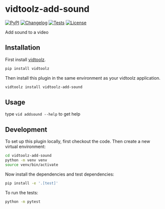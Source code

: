 # vidtoolz-add-sound

[![PyPI](https://img.shields.io/pypi/v/vidtoolz-add-sound.svg)](https://pypi.org/project/vidtoolz-add-sound/)
[![Changelog](https://img.shields.io/github/v/release/sukhbinder/vidtoolz-add-sound?include_prereleases&label=changelog)](https://github.com/sukhbinder/vidtoolz-add-sound/releases)
[![Tests](https://github.com/sukhbinder/vidtoolz-add-sound/workflows/Test/badge.svg)](https://github.com/sukhbinder/vidtoolz-add-sound/actions?query=workflow%3ATest)
[![License](https://img.shields.io/badge/license-Apache%202.0-blue.svg)](https://github.com/sukhbinder/vidtoolz-add-sound/blob/main/LICENSE)

Add sound to a video

## Installation

First install [vidtoolz](https://github.com/sukhbinder/vidtoolz).

```bash
pip install vidtoolz
```

Then install this plugin in the same environment as your vidtoolz application.

```bash
vidtoolz install vidtoolz-add-sound
```
## Usage

type ``vid addsound --help`` to get help



## Development

To set up this plugin locally, first checkout the code. Then create a new virtual environment:
```bash
cd vidtoolz-add-sound
python -m venv venv
source venv/bin/activate
```
Now install the dependencies and test dependencies:
```bash
pip install -e '.[test]'
```
To run the tests:
```bash
python -m pytest
```
